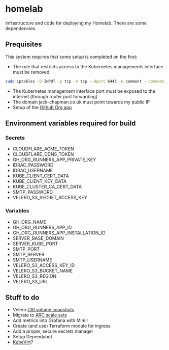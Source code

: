 # homelab

Infrastructure and code for deploying my Homelab. There are some dependencies.

## Prequisites

This system requires that some setup is completed on the first:
* The rule that restricts access to the Kubernetes managements interface must be removed:

```sh
sudo iptables -D INPUT -p tcp -m tcp --dport 6443 -m comment --comment "iX Custom Rule to drop connection requests to k8s cluster from external sources" -j DROP
```

* The Kubernetes management interface port must be exposed to the internet (through router port forwarding)
* The domain jack-chapman.co.uk must point towards my public IP
* Setup of the [Github Org app](https://github.com/actions/actions-runner-controller/blob/master/docs/using-arc-across-organizations.md)

## Environment variables required for build

### Secrets

* CLOUDFLARE_ACME_TOKEN
* CLOUDFLARE_DDNS_TOKEN
* GH_ORG_RUNNERS_APP_PRIVATE_KEY
* IDRAC_PASSWORD
* IDRAC_USERNAME
* KUBE_CLIENT_CERT_DATA
* KUBE_CLIENT_KEY_DATA
* KUBE_CLUSTER_CA_CERT_DATA
* SMTP_PASSWORD
* VELERO_S3_SECRET_ACCESS_KEY

### Variables

* GH_ORG_NAME
* GH_ORG_RUNNERS_APP_ID
* GH_ORG_RUNNERS_APP_INSTALLATION_ID
* SERVER_BASE_DOMAIN
* SERVER_KUBE_PORT
* SMTP_PORT
* SMTP_SERVER
* SMTP_USERNAME
* VELERO_S3_ACCESS_KEY_ID
* VELERO_S3_BUCKET_NAME
* VELERO_S3_REGION
* VELERO_S3_URL

## Stuff to do

* Velero [CSI volume snapshots](https://velero.io/docs/v1.12/csi-snapshot-data-movement/#configure-a-backup-storage-location)
* Migrate to [ARC scale sets](https://github.com/actions/actions-runner-controller/discussions/2775)
* Add metrics into Grafana with Mimir
* Create (and use) Terraform module for ingress
* Add a proper, secure secrets manager
* Setup Dependabot
* [KubeVirt](https://kubevirt.io/user-guide/operations/installation/)?
